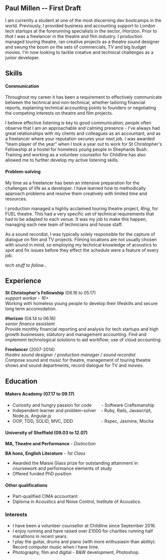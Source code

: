 ## Paul Millen -- First Draft

I am currently a student at one of the most discerning dev bootcamps in the world.  Previously, I provided business and accounting support to London tech startups at the forerunning specialists in the sector, iHorizon.  Prior to *that* I was a freelancer in the theatre and film industry.  I production managed touring theatre, ran creative projects as a theatre sound designer and swung the boom on the sets of commercials, TV and big budget movies.  I'm now looking to tackle creative and technical challenges as a junior developer.    

## Skills

#### Communication

Throughout my career it has been a requirement to effectively communicate between the technical and non-technical, whether tailoring financial reports, explaining technical accounting points to founders or negotiating the competing interests on theatre and film projects.  

I believe effective listening is key to good communication; people often observe that I am an approachable and calming presence - I've always had great relationships with my clients and colleagues as an accountant, and as a freelancer where your reputation secures your next job.  I was awarded "team player of the year" when I took a year out to work for St Christopher's Fellowship at a hostel for homeless young people in Shephards Bush. Training and working as a volunteer counsellor for Childline has also allowed me to further develop my active listening skills.   

#### Problem-solving

My time as a freelancer has been an intensive preparation for the challenges of life as a developer.  I have learned how to methodically approach problems and resolve them creatively with limited time and resources.

I production managed a highliy acclaimed touring theatre project, *Ring*, for FUEL theatre.  This had a very specific set of technical requirements that had to be adapted to each venue.  It was my job to make this happen, managing each new team of technicians and house staff.

As a sound recordist, I was typically solely responsible for the capture of dialogue on film and TV projects.  Filming locations are not usually chosen with sound in mind, so employing my technical knowledge of acoustics to spot and fix issues before they effect the schedule were a feature of every job.  

*tech stuff to follow...*

## Experience

**St Christopher's Fellowship** (06.16 to 05.17)    
*support worker - 16+*  
Working with homeless young people to develop their lifeskills and secure long term accomodation.

**iHorizon** (04.14 to 06.16)   
*senior finance assistant*  
Provide monthly financial reporting and analysis for tech startups and high growth businesses; statutory and management accounting.  Find and implement technological solutions to aid workflow; use of cloud accounting.

**Freelancer** (2007-2014)  
*theatre sound designer / production manager / sound recordist*  
Compose sound and music for theatre, management of touring theatre shows and sound departments, record dialogue for TV and movies. 

## Education

#### Makers Academy (07.17 to 09.17)

- Curiosity and hungry passion for code&nbsp;&nbsp;&nbsp;&nbsp;&nbsp;&nbsp;&nbsp;&nbsp;- Software Craftsmanship
- Independent learner and problem-solver&nbsp;&nbsp;&nbsp;&nbsp;- Ruby, Rails, Javascript, Node.js, Angular.js
- OOP, TDD, SOLID, MVC, DDD&nbsp;&nbsp;&nbsp;&nbsp;&nbsp;&nbsp;&nbsp;&nbsp;&nbsp;&nbsp;&nbsp;&nbsp;&nbsp;&nbsp;&nbsp;&nbsp;&nbsp;&nbsp;&nbsp;&nbsp;&nbsp;&nbsp;&nbsp;- Rspec, Jasmine, Mocha

#### University of Sheffield (09.03 to 12.07)

**MA, Theatre and Performance** - 
*Distinction*

**BA hons, English Literature** -  *1st Class*

- Awarded the Maisie Glass prize for outstanding attainment in coursework and performance elements of study
- Offered funded PhD position

#### Other qualifications

- Part-qualified CIMA accountant
- Diploma in Acoustics and Noise Control, Institute of Acoustics.

### Interests

- I have been a volunteer counsellor at Childline since September 2016.
- I enjoy running and have raised over £1000 for charities running half marathons in recent years.
- I play the guitar, drums and piano (with more enthusiasm than ability).  Record computer music when I have time.
- Photography, film and digital - B&W development, Photoshop.






